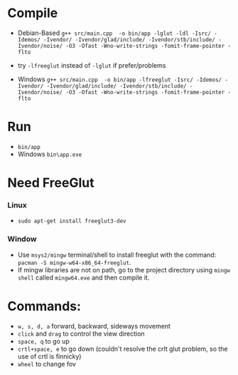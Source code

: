 # Compile
- Debian-Based ``g++ src/main.cpp  -o bin/app -lglut -ldl -Isrc/ -Idemos/ -Ivendor/ -Ivendor/glad/include/ -Ivendor/stb/include/ -Ivendor/noise/ -O3 -Ofast -Wno-write-strings -fomit-frame-pointer -flto``
- try ``-lfreeglut`` instead of ``-lglut`` if prefer/problems

- Windows ``g++ src/main.cpp  -o bin/app -lfreeglut -Isrc/ -Idemos/ -Ivendor/ -Ivendor/glad/include/ -Ivendor/stb/include/ -Ivendor/noise/ -O3 -Ofast -Wno-write-strings -fomit-frame-pointer -flto``

# Run
- ``bin/app``
- Windows ``bin\app.exe``

# Need FreeGlut

### Linux
- ``sudo apt-get install freeglut3-dev``

### Window
- Use ``msys2/mingw`` terminal/shell to install freeglut with the command: ``pacman -S mingw-w64-x86_64-freeglut``.
- If mingw libraries are not on path, go to the project directory using ``mingw shell`` called ``mingw64.exe`` and then compile it.

# Commands:
- ``w, s, d, a``  forward, backward, sideways movement
- ``click`` and ``drag`` to control the view direction
- ``space, q`` to go up 
-  ``crtl+space, e`` to go down (couldn't resolve the crlt glut problem, so the use of crtl is finnicky) 
- ``wheel`` to change fov
